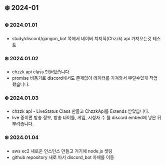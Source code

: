 ## ❄️ 2024-01

### ❄️ 2024.01.01

- study/discord/gangon_bot 쪽에서 네이버 치지직(Chzzk) api 가져오는것 테스트

### ❄️ 2024.01.02

- chzzk api class 만들었습니다
- promise 비동기로 discord에서도 문제없이 데이터를 가져와서 뿌릴수있게 작업 했습니다.

### ❄️ 2024.01.03

- chzzk api - LiveStatus Class 만들고 ChzzkApi를 Extends 받았습니다.
- live 중이면 방송 정보, 방송 타이틀, 게임, 시청자 수 를 discord embed에 넣은 뒤 뿌려줍니다.

### ❄️ 2024.01.04

- aws ec2 새로운 인스턴스 만들고 거기에 node.js 셋팅
- github repository 새로 파서 discord_bot 자체를 이동
